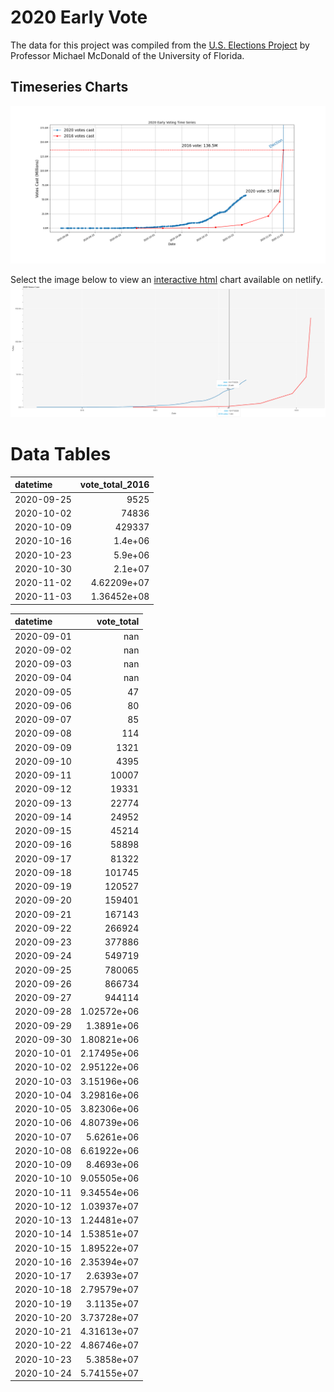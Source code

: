 # 2020 Early Vote
The data for this project was compiled from the [U.S. Elections Project](https://electproject.github.io/Early-Vote-2020G/index.html) by Professor Michael McDonald of the University of Florida.

## Timeseries Charts
![Image](./2020_vs_2016_votes.png)

Select the image below to view an [interactive html](https://trusting-hugle-9a5eb0.netlify.app/) chart available on netlify.
[![image](./interactive_screenshot.png)](https://trusting-hugle-9a5eb0.netlify.app/)

# Data Tables
<!--start table_2016-->
| datetime   |   vote_total_2016 |
|:-----------|------------------:|
| 2020-09-25 |    9525           |
| 2020-10-02 |   74836           |
| 2020-10-09 |  429337           |
| 2020-10-16 |       1.4e+06     |
| 2020-10-23 |       5.9e+06     |
| 2020-10-30 |       2.1e+07     |
| 2020-11-02 |       4.62209e+07 |
| 2020-11-03 |       1.36452e+08 |
<!--end table_2016-->

<!--start table_2020-->
| datetime   |       vote_total |
|:-----------|-----------------:|
| 2020-09-01 |    nan           |
| 2020-09-02 |    nan           |
| 2020-09-03 |    nan           |
| 2020-09-04 |    nan           |
| 2020-09-05 |     47           |
| 2020-09-06 |     80           |
| 2020-09-07 |     85           |
| 2020-09-08 |    114           |
| 2020-09-09 |   1321           |
| 2020-09-10 |   4395           |
| 2020-09-11 |  10007           |
| 2020-09-12 |  19331           |
| 2020-09-13 |  22774           |
| 2020-09-14 |  24952           |
| 2020-09-15 |  45214           |
| 2020-09-16 |  58898           |
| 2020-09-17 |  81322           |
| 2020-09-18 | 101745           |
| 2020-09-19 | 120527           |
| 2020-09-20 | 159401           |
| 2020-09-21 | 167143           |
| 2020-09-22 | 266924           |
| 2020-09-23 | 377886           |
| 2020-09-24 | 549719           |
| 2020-09-25 | 780065           |
| 2020-09-26 | 866734           |
| 2020-09-27 | 944114           |
| 2020-09-28 |      1.02572e+06 |
| 2020-09-29 |      1.3891e+06  |
| 2020-09-30 |      1.80821e+06 |
| 2020-10-01 |      2.17495e+06 |
| 2020-10-02 |      2.95122e+06 |
| 2020-10-03 |      3.15196e+06 |
| 2020-10-04 |      3.29816e+06 |
| 2020-10-05 |      3.82306e+06 |
| 2020-10-06 |      4.80739e+06 |
| 2020-10-07 |      5.6261e+06  |
| 2020-10-08 |      6.61922e+06 |
| 2020-10-09 |      8.4693e+06  |
| 2020-10-10 |      9.05505e+06 |
| 2020-10-11 |      9.34554e+06 |
| 2020-10-12 |      1.03937e+07 |
| 2020-10-13 |      1.24481e+07 |
| 2020-10-14 |      1.53851e+07 |
| 2020-10-15 |      1.89522e+07 |
| 2020-10-16 |      2.35394e+07 |
| 2020-10-17 |      2.6393e+07  |
| 2020-10-18 |      2.79579e+07 |
| 2020-10-19 |      3.1135e+07  |
| 2020-10-20 |      3.73728e+07 |
| 2020-10-21 |      4.31613e+07 |
| 2020-10-22 |      4.86746e+07 |
| 2020-10-23 |      5.3858e+07  |
| 2020-10-24 |      5.74155e+07 |
<!--end table_2020-->